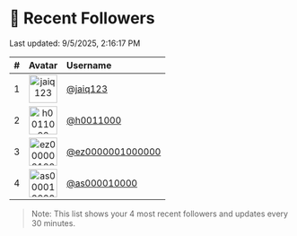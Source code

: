 # 👥 Recent Followers

Last updated: 9/5/2025, 2:16:17 PM

| # | Avatar | Username |
|--:|:------:|:---------|
| 1 | <img src="https://avatars.githubusercontent.com/u/201192802?v=4" width="50" height="50" alt="jaiq123" /> | [@jaiq123](https://github.com/jaiq123) |
| 2 | <img src="https://avatars.githubusercontent.com/u/207253023?v=4" width="50" height="50" alt="h0011000" /> | [@h0011000](https://github.com/h0011000) |
| 3 | <img src="https://avatars.githubusercontent.com/u/207921092?v=4" width="50" height="50" alt="ez0000001000000" /> | [@ez0000001000000](https://github.com/ez0000001000000) |
| 4 | <img src="https://avatars.githubusercontent.com/u/207921618?v=4" width="50" height="50" alt="as000010000" /> | [@as000010000](https://github.com/as000010000) |


> Note: This list shows your 4 most recent followers and updates every 30 minutes.